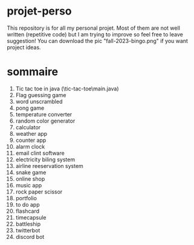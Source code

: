 # projet-perso
This repository is for all my personal projet. Most of them are not well written (repetitive code) but I am trying to improve so feel free to leave suggestion!
You can download the pic "fall-2023-bingo.png" if you want project ideas.
 

# sommaire
1. Tic tac toe in java (\tic-tac-toe\main.java)
2. Flag guessing game 
3. word unscrambled
4. pong game
5. temperature converter
6. random color generator
7. calculator
8. weather app
9. counter app
10. alarm clock
11. email clint software
12. electricity biling system
13. airline reeservation system
14. snake game
15. online shop
16. music app
17. rock paper scissor
18. portfolio
19. to do app
20. flashcard
21. timecapsule
22. battleship
23. twitterbot
24. discord bot

